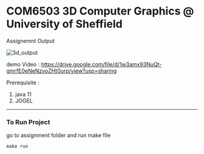 
# COM6503 3D Computer Graphics @ University of Sheffield 

Assignemnt Output

![3d_output](https://github.com/manukj/university_3d_lab/assets/22499119/9a8572c0-cf09-4c88-b86b-95880bd39b91)



demo Video : https://drive.google.com/file/d/1w3amx93NuQt-gmrfE0eNeNzvoZHt0urp/view?usp=sharing




Prerequisite : 
1. java 11
2. JOGEL

----
### To Run Project 

go to assignment folder and run make file

```
make run
```

